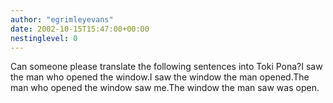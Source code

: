 ```yaml
---
author: "egrimleyevans"
date: 2002-10-15T15:47:00+00:00
nestinglevel: 0
---
```

Can someone please translate the following sentences into Toki Pona?I saw the man who opened the window.I saw the window the man opened.The man who opened the window saw me.The window the man saw was open.